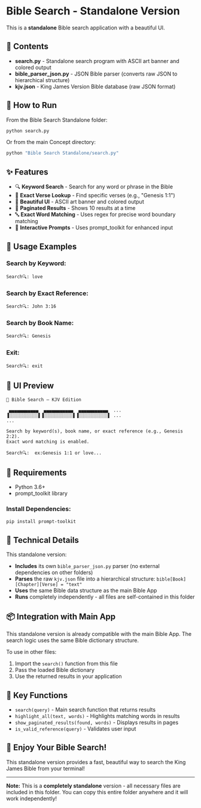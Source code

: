 # Bible Search - Standalone Version

This is a **standalone** Bible search application with a beautiful UI.

## 📁 Contents

- **search.py** - Standalone search program with ASCII art banner and colored output
- **bible_parser_json.py** - JSON Bible parser (converts raw JSON to hierarchical structure)
- **kjv.json** - King James Version Bible database (raw JSON format)

## 🚀 How to Run

From the Bible Search Standalone folder:
```bash
python search.py
```

Or from the main Concept directory:
```bash
python "Bible Search Standalone/search.py"
```

## ✨ Features

- 🔍 **Keyword Search** - Search for any word or phrase in the Bible
- 📖 **Exact Verse Lookup** - Find specific verses (e.g., "Genesis 1:1")
- 🎨 **Beautiful UI** - ASCII art banner and colored output
- 📄 **Paginated Results** - Shows 10 results at a time
- 🔤 **Exact Word Matching** - Uses regex for precise word boundary matching
- 💬 **Interactive Prompts** - Uses prompt_toolkit for enhanced input

## 📝 Usage Examples

### Search by Keyword:
```
Search🔍: love
```

### Search by Exact Reference:
```
Search🔍: John 3:16
```

### Search by Book Name:
```
Search🔍: Genesis
```

### Exit:
```
Search🔍: exit
```

## 🎨 UI Preview

```
📖 Bible Search — KJV Edition

 ▄▄▄▄▄▄▄▄▄▄▄  ▄▄▄▄▄▄▄▄▄▄▄  ▄▄▄▄▄▄▄▄▄▄▄  ...
▐░░░░░░░░░░░▌▐░░░░░░░░░░░▌▐░░░░░░░░░░░▌ ...
...

Search by keyword(s), book name, or exact reference (e.g., Genesis 2:2).
Exact word matching is enabled.

Search🔍:  ex:Genesis 1:1 or love...
```

## 🔧 Requirements

- Python 3.6+
- prompt_toolkit library

### Install Dependencies:
```bash
pip install prompt-toolkit
```

## 🔧 Technical Details

This standalone version:
- **Includes** its own `bible_parser_json.py` parser (no external dependencies on other folders)
- **Parses** the raw `kjv.json` file into a hierarchical structure: `bible[Book][Chapter][Verse] = "text"`
- **Uses** the same Bible data structure as the main Bible App
- **Runs** completely independently - all files are self-contained in this folder

## 📦 Integration with Main App

This standalone version is already compatible with the main Bible App. The search logic uses the same Bible dictionary structure.

To use in other files:
1. Import the `search()` function from this file
2. Pass the loaded Bible dictionary
3. Use the returned results in your application

## 🎯 Key Functions

- `search(query)` - Main search function that returns results
- `highlight_all(text, words)` - Highlights matching words in results
- `show_paginated_results(found, words)` - Displays results in pages
- `is_valid_reference(query)` - Validates user input

## 🌟 Enjoy Your Bible Search!

This standalone version provides a fast, beautiful way to search the King James Bible from your terminal!

---

**Note:** This is a **completely standalone** version - all necessary files are included in this folder. You can copy this entire folder anywhere and it will work independently!

